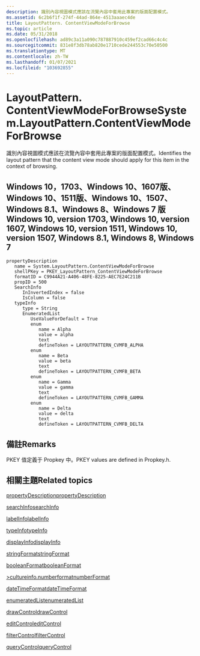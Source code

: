 ```yaml
---
description: 識別內容視圖模式應該在流覽內容中套用此專案的版面配置模式。
ms.assetid: 6c2b6f1f-274f-44ad-864e-4513aaaec4de
title: LayoutPattern. ContentViewModeForBrowse
ms.topic: article
ms.date: 05/31/2018
ms.openlocfilehash: ad89c3a11a090c787887910c459ef2cad66c4c4c
ms.sourcegitcommit: 831e8f3db78ab820e1710cede244553c70e50500
ms.translationtype: MT
ms.contentlocale: zh-TW
ms.lasthandoff: 01/07/2021
ms.locfileid: "103692855"
---
```

# <a name="systemlayoutpatterncontentviewmodeforbrowse"></a><span data-ttu-id="42edf-103">LayoutPattern. ContentViewModeForBrowse</span><span class="sxs-lookup"><span data-stu-id="42edf-103">System.LayoutPattern.ContentViewModeForBrowse</span></span>

<span data-ttu-id="42edf-104">識別內容視圖模式應該在流覽內容中套用此專案的版面配置模式。</span><span class="sxs-lookup"><span data-stu-id="42edf-104">Identifies the layout pattern that the content view mode should apply for this item in the context of browsing.</span></span>

## <a name="windows-10-version-1703-windows-10-version-1607-windows-10-version-1511-windows-10-version-1507-windows-81-windows-8-windows-7"></a><span data-ttu-id="42edf-105">Windows 10，1703、Windows 10、1607版、Windows 10、1511版、Windows 10、1507、Windows 8.1、Windows 8、Windows 7 版</span><span class="sxs-lookup"><span data-stu-id="42edf-105">Windows 10, version 1703, Windows 10, version 1607, Windows 10, version 1511, Windows 10, version 1507, Windows 8.1, Windows 8, Windows 7</span></span>

```
propertyDescription
   name = System.LayoutPattern.ContentViewModeForBrowse
   shellPKey = PKEY_LayoutPattern_ContentViewModeForBrowse
   formatID = C9944A21-A406-48FE-8225-AEC7E24C211B
   propID = 500
   SearchInfo
      InInvertedIndex = false
      IsColumn = false
   typeInfo
      type = String
      EnumeratedList
         UseValueForDefault = True
         enum
            name = Alpha
            value = alpha
            text
            defineToken = LAYOUTPATTERN_CVMFB_ALPHA
         enum
            name = Beta
            value = beta
            text
            defineToken = LAYOUTPATTERN_CVMFB_BETA
         enum
            name = Gamma
            value = gamma
            text
            defineToken = LAYOUTPATTERN_CVMFB_GAMMA
         enum
            name = Delta
            value = delta
            text
            defineToken = LAYOUTPATTERN_CVMFB_DELTA
```

## <a name="remarks"></a><span data-ttu-id="42edf-106">備註</span><span class="sxs-lookup"><span data-stu-id="42edf-106">Remarks</span></span>

<span data-ttu-id="42edf-107">PKEY 值定義于 Propkey 中。</span><span class="sxs-lookup"><span data-stu-id="42edf-107">PKEY values are defined in Propkey.h.</span></span>

## <a name="related-topics"></a><span data-ttu-id="42edf-108">相關主題</span><span class="sxs-lookup"><span data-stu-id="42edf-108">Related topics</span></span>

<dl> <dt>

[<span data-ttu-id="42edf-109">propertyDescription</span><span class="sxs-lookup"><span data-stu-id="42edf-109">propertyDescription</span></span>](./propdesc-schema-propertydescription.md)
</dt> <dt>

[<span data-ttu-id="42edf-110">searchInfo</span><span class="sxs-lookup"><span data-stu-id="42edf-110">searchInfo</span></span>](./propdesc-schema-searchinfo.md)
</dt> <dt>

[<span data-ttu-id="42edf-111">labelInfo</span><span class="sxs-lookup"><span data-stu-id="42edf-111">labelInfo</span></span>](./propdesc-schema-labelinfo.md)
</dt> <dt>

[<span data-ttu-id="42edf-112">typeInfo</span><span class="sxs-lookup"><span data-stu-id="42edf-112">typeInfo</span></span>](./propdesc-schema-typeinfo.md)
</dt> <dt>

[<span data-ttu-id="42edf-113">displayInfo</span><span class="sxs-lookup"><span data-stu-id="42edf-113">displayInfo</span></span>](./propdesc-schema-displayinfo.md)
</dt> <dt>

[<span data-ttu-id="42edf-114">stringFormat</span><span class="sxs-lookup"><span data-stu-id="42edf-114">stringFormat</span></span>](./propdesc-schema-stringformat.md)
</dt> <dt>

[<span data-ttu-id="42edf-115">booleanFormat</span><span class="sxs-lookup"><span data-stu-id="42edf-115">booleanFormat</span></span>](./propdesc-schema-booleanformat.md)
</dt> <dt>

[<span data-ttu-id="42edf-116">>cultureinfo.numberformat</span><span class="sxs-lookup"><span data-stu-id="42edf-116">numberFormat</span></span>](./propdesc-schema-numberformat.md)
</dt> <dt>

[<span data-ttu-id="42edf-117">dateTimeFormat</span><span class="sxs-lookup"><span data-stu-id="42edf-117">dateTimeFormat</span></span>](./propdesc-schema-datetimeformat.md)
</dt> <dt>

[<span data-ttu-id="42edf-118">enumeratedList</span><span class="sxs-lookup"><span data-stu-id="42edf-118">enumeratedList</span></span>](./propdesc-schema-enumeratedlist.md)
</dt> <dt>

[<span data-ttu-id="42edf-119">drawControl</span><span class="sxs-lookup"><span data-stu-id="42edf-119">drawControl</span></span>](./propdesc-schema-drawcontrol.md)
</dt> <dt>

[<span data-ttu-id="42edf-120">editControl</span><span class="sxs-lookup"><span data-stu-id="42edf-120">editControl</span></span>](./propdesc-schema-editcontrol.md)
</dt> <dt>

[<span data-ttu-id="42edf-121">filterControl</span><span class="sxs-lookup"><span data-stu-id="42edf-121">filterControl</span></span>](./propdesc-schema-filtercontrol.md)
</dt> <dt>

[<span data-ttu-id="42edf-122">queryControl</span><span class="sxs-lookup"><span data-stu-id="42edf-122">queryControl</span></span>](./propdesc-schema-querycontrol.md)
</dt> </dl>

 

 
